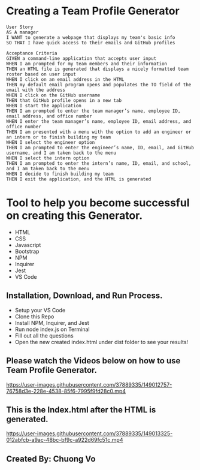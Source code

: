 # Creating a Team Profile Generator

```
User Story
AS A manager
I WANT to generate a webpage that displays my team's basic info
SO THAT I have quick access to their emails and GitHub profiles

Acceptance Criteria
GIVEN a command-line application that accepts user input
WHEN I am prompted for my team members and their information
THEN an HTML file is generated that displays a nicely formatted team roster based on user input
WHEN I click on an email address in the HTML
THEN my default email program opens and populates the TO field of the email with the address
WHEN I click on the GitHub username
THEN that GitHub profile opens in a new tab
WHEN I start the application
THEN I am prompted to enter the team manager’s name, employee ID, email address, and office number
WHEN I enter the team manager’s name, employee ID, email address, and office number
THEN I am presented with a menu with the option to add an engineer or an intern or to finish building my team
WHEN I select the engineer option
THEN I am prompted to enter the engineer’s name, ID, email, and GitHub username, and I am taken back to the menu
WHEN I select the intern option
THEN I am prompted to enter the intern’s name, ID, email, and school, and I am taken back to the menu
WHEN I decide to finish building my team
THEN I exit the application, and the HTML is generated

```

# Tool to help you become successful on creating this Generator.
* HTML
* CSS
* Javascript
* Bootstrap
* NPM
* Inquirer
* Jest
* VS Code

## Installation, Download, and Run Process.
* Setup your VS Code
* Clone this Repo
* Install NPM, Inquirer, and Jest
* Run node index.js on Terminal
* Fill out all the questions
* Open the new created index.html under dist folder to see your results!


## Please watch the Videos below on how to use Team Profile Generator.

https://user-images.githubusercontent.com/37889335/149012757-76758d3e-228e-4538-85f6-7995f9fd28c0.mp4

## This is the Index.html after the HTML is generated.

https://user-images.githubusercontent.com/37889335/149013325-012abfcb-a9ac-48bc-bf9c-a922d69fc51c.mp4

## Created By: Chuong Vo
